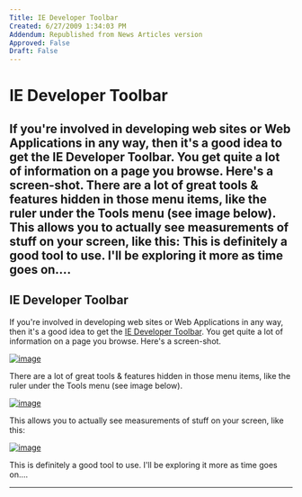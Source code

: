 ```yaml
---
Title: IE Developer Toolbar
Created: 6/27/2009 1:34:03 PM
Addendum: Republished from News Articles version
Approved: False
Draft: False
---
```

# IE Developer Toolbar
If you're involved in developing web sites or Web Applications in any way, then it's a good idea to get the IE Developer Toolbar. You get quite a lot of information on a page you browse. Here's a screen-shot.    There are a lot of great tools & features hidden in those menu items, like the ruler under the Tools menu (see image below).    This allows you to actually see measurements of stuff on your screen, like this:    This is definitely a good tool to use. I'll be exploring it more as time goes on....
---

## IE Developer Toolbar


If you're involved in developing web sites or Web Applications in any way, then it's a good idea to get the [IE Developer Toolbar](http://www.microsoft.com/downloads/details.aspx?FamilyID=E59C3964-672D-4511-BB3E-2D5E1DB91038&amp;displaylang=en). You get quite a lot of information on a page you browse. Here's a screen-shot.



[![image](http://upbfsq.bay.livefilestore.com/y1p8avUNX-TbKzCUjtq1e8YRdT1lfJf95hOwxRLN00VkmM5nYq-cc_Gp5L3jGKs71vEj3AAdoqcDlL-Gi6IZaJivMtV3-VFzxTH?PARTNER=WRITER)](http://upbfsq.bay.livefilestore.com/y1pkaOiYRnRDFN-1vW8jsMRdbqN4f3xicw01YM8jXorBUjwNSA2eXE-48gDosPVfh-dgD2Q-yATIrN82eLXJ92mVQ?PARTNER=WRITER)



There are a lot of great tools & features hidden in those menu items, like the ruler under the Tools menu (see image below).



[![image](http://by1.storage.msn.com/y1p2B_z1PZsOWIG6OoEX-6tEJmCf56fGq47UXIpeYA_kLxp4s3hSel0rK1LZO1K8Gz4zCp8Af_CxmNN2JXlxrLTMV12G7O-nX9C?PARTNER=WRITER)](http://by1.storage.msn.com/y1p2B_z1PZsOWKcPUi6OzftGVsPDT7InenDYG-5jDihlbswKrOJuvu95SR56Bxb8VPmUaPJaxl98-XgDpjpyOiD5HS212Gj-UPs?PARTNER=WRITER)



This allows you to actually see measurements of stuff on your screen, like this:



[![image](http://upbfsq.bay.livefilestore.com/y1p8avUNX-TbKzPSlC8EcuvbiT3Bou70bxVxsmT5SvAvBoNQza1eonfuAgvM3fSTqiGyRcE34fsnoKpDUtOSixGKeikOhpzBqm2?PARTNER=WRITER)](http://upbfsq.bay.livefilestore.com/y1p8avUNX-TbKxfn3_pt3m-rWM9T2VQLtG_3CuXyefQIMyn2W9Nh5DdOjPlZy44Q4E6aJBtbjCLKHRfBVBju4phHP_yqruXBq4C?PARTNER=WRITER)



This is definitely a good tool to use. I'll be exploring it more as time goes on....





---

